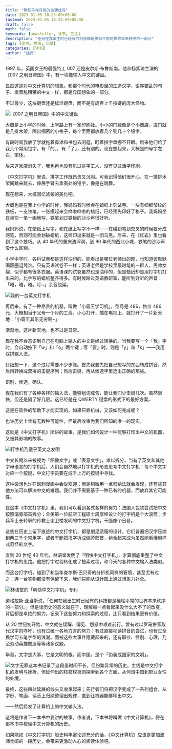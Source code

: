 ```yaml
---
title: "稀松平常背后的波澜壮阔"
date: 2023-01-05 18:25:09+08:00
lastmod: 2023-01-05 18:25:09+08:00
draft: false
math: false
keywords: [newsletter, 读书, 生活]
description: "任何在我出生时已经有的科技都是稀松平常的世界本来秩序的一部分"
tags: [读书, 想法, 记录]
categories: [读书]
author: "猛犸"
---
```


1997 年，英国女王的最强特工 007 还是皮尔斯·布鲁斯南。他和杨紫琼主演的《007 之明日帝国》中，有一块能输入中文的键盘。

显然这是对中文计算机的想象。和那个时代的电影里的生造汉字、语序错乱的句子、发音乱糟糟的中文一样，都是异国想象的一部分。

不过最少，这块键盘还是标准键盘，而不是有成百上千按键的庞大怪物。

![《007 之明日帝国》中的中文键盘](https://1-1256632535.cos.ap-beijing.myqcloud.com/img/p994571628.jpg)

大概是上小学的时候，上学路上有一家印刷社。小小的门脸像是个小商店，进门就是几排木架，隔出细密的小格子，每个里面都放着几个到几十个铅字。

有段时间我放了学就拖着鼻涕和书包去闲逛，盯着排字盘挪不开眼。后来他们给了我几个常用铅字，有「的」，有「了」，还有别的。现在想起来，大概是四号字左右，宋体。

后来这家店消失了，我也再也没有见过排字工人，没有见过活字印刷。

《中文打字机》里说，排字工作既昂贵又沉闷。可我记得他们很开心，在一排排木架间跳来跳去，伸展手臂去拿高处的铅字，像是在跳舞。

现在想来，大概回忆滤镜的美化吧。

大概也是在我上小学的时候，我妈妈有时候会在蜡纸上刻试卷。一块有细细皱纹的铁板，一支铁笔，一张摸起来会哗啦哗啦的蜡纸，已经预先印好了格子。我妈妈坐在桌前一笔一画地写，铁笔划过铁板的沙沙声很好听。

我妈妈说，在蜡纸上写字，和在纸上写字不一样——在碰到笔划交叉的时候要分成两笔，否则可能会划破蜡纸，这样印出来就是一团乌黑。后来，在《红岩》里也看到了这个技巧。从 40 年代的重庆渣滓洞，到 90 年代的西北小城，铁笔的沙沙声没什么区别。

小学中学时，各科试卷都是这样油印的，能看出是哪位老师出的题，也知道该默默画圆圈诅咒谁。只有英语试卷不一样；英语老师是学校里最时髦的一群人，男帅女靓，似乎都有很多衣服。英语课的试卷虽然也是油印的，但是蜡纸却是用打字机打出来的，比手写的蜡纸整齐得多。有时候路过英语教研室，能听到好听的声音：「嗒，嗒，嗒。叮~」余音绕梁。

![我的一台英文打字机](https://1-1256632535.cos.ap-beijing.myqcloud.com/img/IMG_5459.jpg)

再后来，有了一种昂贵的机器，叫做「小霸王学习机」，型号是 486，售价 486 元，大概相当于父母一个月的工资。小心打开，插在电视上，就打开了一片新天地：「小霸王其乐无穷啊~」

渐渐地，这片新天地，也不过是日常。

现在我不会意识到自己在电脑上输入的中文是经过转换的。当我要写一个「我」字时，会自动按下「w」和「o」两个键；写「要」时，则是「y」和「k」——我用双拼输入法。

仔细想一下，这个过程需要不少步骤。首先我要先把自己想写的东西转成拼音，然后再转换成双拼的击键序列；然后击键，再从候选字里选出正确的那些。

识别，候选，确认。

现在我们有了各种各样的输入法，能够组词成句，能让我们少击键几次。虽然很快，但还是隔了好几层。这已经是在 QWERTY 键盘的形式下的最好方案。

这是在软件的帮助下才能实现的。如果只靠机械，又该如何完成呢？

也许历史上曾有无数种可能性，但最后收束为我们所知的唯一的现实。

这就是《中文打字机》所讲的故事，是我们如何设计一种能够打印出中文的机器，又被其影响的故事。

![打字机乃适乎英文之发明](https://1-1256632535.cos.ap-beijing.myqcloud.com/img/IMG_5443.jpg)

中文长期以来被视为「图像文字」或「表意文字」，难以拆分。当有了英文和其他字母语言的打字机后，人们会自然地以打字机的形态思考中文打字机：每个中文字对应一个按键，中文打字员要在成千上万的按键中寻找。

这种设想也许在讽刺漫画中会受欢迎；但是稍微用一点归纳法就会发现，还有些其他方法可以解决中文的难题。我们并不需要基于一种已有的机器，而放弃其它可能性。

在这本《中文打字机》里，我们可以看到各式各样的努力：法国人包铁尝试把中文按照偏旁部首拆分；全美第一位航空工程硕士周厚坤设计的打字机是个大滚筒；步兵军士长转职的传教士谢卫楼发明的中文打字机，干脆像个日晷。

这些在历史上留下痕迹的中文打字机，都是削足适履的设计。它们普遍把汉字压缩到两三千个常用字，或者干脆把汉字拆成偏旁部首，组合起来成为虽然能看懂但样式奇怪的文字。

直到 20 世纪 40 年代，林语堂发明了「明快中文打字机」，才算彻底重整了中文打字机的思路。他把打字过程转化成了搜索过程，和今天的各种中文输入法类似。

而这台打字机，碰到了和当年查尔斯·巴贝奇的分析机同样的窘境，甚至尤有过之：连一台实物都没有保留下来，我们只能从设计图上通过想象力补全。

![林语堂的「明快中文打字机」专利](https://1-1256632535.cos.ap-beijing.myqcloud.com/img/p45866493.jpg)

道格拉斯·亚当斯说，「任何在我出生时已经有的科技都是稀松平常的世界本来秩序的一部分。」但是读历史的意义就在于，理解每一点看起来没什么大不了的改变，背后都是卓绝的努力。记录下这些努力和探索的过程，比只看到结果更有价值。

从 20 世纪初开始，中文就在误解、偏见、怨怒中艰难前行。曾有过以罗马拼音取代汉字的呼吁，也有过统一各地方言的努力；有过直接视读拼音的尝试，也有过全民学习五笔字型的浪潮。而被这些大事件隐藏起来的，还有职业、性别、心理，乃至劳动英雄塑造等等诸多议题。

毕竟，文字是大事，它是文明的根。而中国，是个「伪装成国家的文明」。

![文字无罪](https://1-1256632535.cos.ap-beijing.myqcloud.com/img/IMG_5451.jpg)这本书记录了这段虽时间不长，但纷繁异常的历史。主线是中文打字机的发明与挫折，但延伸出的枝枝杈杈则探索到各个方面，从何谓中国到职业女性的处境。

最终，这些四处延展的线头又收束起来；先行者们将把汉字变成了一系列组合，从字形、笔画、读音上归纳整理出规律，直到让机器能够印出中文。

——然后启发了计算机上的中文输入法。

这将是作者下一本书中要讲的故事。作者说，下本书将叫做《中文计算机》，将在那本书中梳理中文计算机的历史。

如果能如《中文打字机》般史料丰富论述充分的话，《中文计算机》应该是更加波澜壮阔的一段历史，会带来更激动人心的阅读体验吧。


